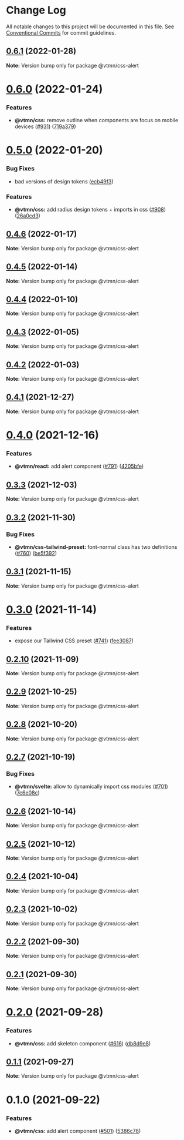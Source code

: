 # Change Log

All notable changes to this project will be documented in this file.
See [Conventional Commits](https://conventionalcommits.org) for commit guidelines.

## [0.6.1](https://github.com/Decathlon/vitamin-web/compare/@vtmn/css-alert@0.6.0...@vtmn/css-alert@0.6.1) (2022-01-28)

**Note:** Version bump only for package @vtmn/css-alert





# [0.6.0](https://github.com/Decathlon/vitamin-web/compare/@vtmn/css-alert@0.5.0...@vtmn/css-alert@0.6.0) (2022-01-24)


### Features

* **@vtmn/css:** remove outline when components are focus on mobile devices ([#931](https://github.com/Decathlon/vitamin-web/issues/931)) ([719a379](https://github.com/Decathlon/vitamin-web/commit/719a379f5863d9c95e67795fb1ca0e4975e12a4e))





# [0.5.0](https://github.com/Decathlon/vitamin-web/compare/@vtmn/css-alert@0.4.6...@vtmn/css-alert@0.5.0) (2022-01-20)


### Bug Fixes

* bad versions of design tokens ([ecb49f3](https://github.com/Decathlon/vitamin-web/commit/ecb49f3d1e672cb3ba78c23dc64fd899ea4a08c1))


### Features

* **@vtmn/css:** add radius design tokens + imports in css ([#908](https://github.com/Decathlon/vitamin-web/issues/908)) ([26a0cd3](https://github.com/Decathlon/vitamin-web/commit/26a0cd3809792e9ea127bfaa8aa66ed3bd276990))





## [0.4.6](https://github.com/Decathlon/vitamin-web/compare/@vtmn/css-alert@0.4.5...@vtmn/css-alert@0.4.6) (2022-01-17)

**Note:** Version bump only for package @vtmn/css-alert





## [0.4.5](https://github.com/Decathlon/vitamin-web/compare/@vtmn/css-alert@0.4.4...@vtmn/css-alert@0.4.5) (2022-01-14)

**Note:** Version bump only for package @vtmn/css-alert





## [0.4.4](https://github.com/Decathlon/vitamin-web/compare/@vtmn/css-alert@0.4.3...@vtmn/css-alert@0.4.4) (2022-01-10)

**Note:** Version bump only for package @vtmn/css-alert





## [0.4.3](https://github.com/Decathlon/vitamin-web/compare/@vtmn/css-alert@0.4.2...@vtmn/css-alert@0.4.3) (2022-01-05)

**Note:** Version bump only for package @vtmn/css-alert





## [0.4.2](https://github.com/Decathlon/vitamin-web/compare/@vtmn/css-alert@0.4.1...@vtmn/css-alert@0.4.2) (2022-01-03)

**Note:** Version bump only for package @vtmn/css-alert





## [0.4.1](https://github.com/Decathlon/vitamin-web/compare/@vtmn/css-alert@0.4.0...@vtmn/css-alert@0.4.1) (2021-12-27)

**Note:** Version bump only for package @vtmn/css-alert





# [0.4.0](https://github.com/Decathlon/vitamin-web/compare/@vtmn/css-alert@0.3.3...@vtmn/css-alert@0.4.0) (2021-12-16)


### Features

* **@vtmn/react:** add alert component ([#791](https://github.com/Decathlon/vitamin-web/issues/791)) ([4205bfe](https://github.com/Decathlon/vitamin-web/commit/4205bfec0785462d83b71aa0a02a706eae35d046))





## [0.3.3](https://github.com/Decathlon/vitamin-web/compare/@vtmn/css-alert@0.3.2...@vtmn/css-alert@0.3.3) (2021-12-03)

**Note:** Version bump only for package @vtmn/css-alert





## [0.3.2](https://github.com/Decathlon/vitamin-web/compare/@vtmn/css-alert@0.3.1...@vtmn/css-alert@0.3.2) (2021-11-30)


### Bug Fixes

* **@vtmn/css-tailwind-preset:** font-normal class has two definitions ([#760](https://github.com/Decathlon/vitamin-web/issues/760)) ([be5f392](https://github.com/Decathlon/vitamin-web/commit/be5f39296dfaa2deb89e84f2823e10108fb037a2))





## [0.3.1](https://github.com/Decathlon/vitamin-web/compare/@vtmn/css-alert@0.3.0...@vtmn/css-alert@0.3.1) (2021-11-15)

**Note:** Version bump only for package @vtmn/css-alert





# [0.3.0](https://github.com/Decathlon/vitamin-web/compare/@vtmn/css-alert@0.2.10...@vtmn/css-alert@0.3.0) (2021-11-14)


### Features

* expose our Tailwind CSS preset ([#741](https://github.com/Decathlon/vitamin-web/issues/741)) ([fee3087](https://github.com/Decathlon/vitamin-web/commit/fee308730bd4978fecdcfdf4bc3d8b9ef95e5739))





## [0.2.10](https://github.com/Decathlon/vitamin-web/compare/@vtmn/css-alert@0.2.9...@vtmn/css-alert@0.2.10) (2021-11-09)

**Note:** Version bump only for package @vtmn/css-alert





## [0.2.9](https://github.com/Decathlon/vitamin-web/compare/@vtmn/css-alert@0.2.8...@vtmn/css-alert@0.2.9) (2021-10-25)

**Note:** Version bump only for package @vtmn/css-alert





## [0.2.8](https://github.com/Decathlon/vitamin-web/compare/@vtmn/css-alert@0.2.7...@vtmn/css-alert@0.2.8) (2021-10-20)

**Note:** Version bump only for package @vtmn/css-alert





## [0.2.7](https://github.com/Decathlon/vitamin-web/compare/@vtmn/css-alert@0.2.6...@vtmn/css-alert@0.2.7) (2021-10-19)


### Bug Fixes

* **@vtmn/svelte:** allow to dynamically import css modules ([#701](https://github.com/Decathlon/vitamin-web/issues/701)) ([7c6e08c](https://github.com/Decathlon/vitamin-web/commit/7c6e08c4f76aa32fe92f91d7979df73796ff66e7))





## [0.2.6](https://github.com/Decathlon/vitamin-web/compare/@vtmn/css-alert@0.2.5...@vtmn/css-alert@0.2.6) (2021-10-14)

**Note:** Version bump only for package @vtmn/css-alert





## [0.2.5](https://github.com/Decathlon/vitamin-web/compare/@vtmn/css-alert@0.2.4...@vtmn/css-alert@0.2.5) (2021-10-12)

**Note:** Version bump only for package @vtmn/css-alert





## [0.2.4](https://github.com/Decathlon/vitamin-web/compare/@vtmn/css-alert@0.2.3...@vtmn/css-alert@0.2.4) (2021-10-04)

**Note:** Version bump only for package @vtmn/css-alert





## [0.2.3](https://github.com/Decathlon/vitamin-web/compare/@vtmn/css-alert@0.2.2...@vtmn/css-alert@0.2.3) (2021-10-02)

**Note:** Version bump only for package @vtmn/css-alert





## [0.2.2](https://github.com/Decathlon/vitamin-web/compare/@vtmn/css-alert@0.2.1...@vtmn/css-alert@0.2.2) (2021-09-30)

**Note:** Version bump only for package @vtmn/css-alert





## [0.2.1](https://github.com/Decathlon/vitamin-web/compare/@vtmn/css-alert@0.2.0...@vtmn/css-alert@0.2.1) (2021-09-30)

**Note:** Version bump only for package @vtmn/css-alert





# [0.2.0](https://github.com/Decathlon/vitamin-web/compare/@vtmn/css-alert@0.1.1...@vtmn/css-alert@0.2.0) (2021-09-28)


### Features

* **@vtmn/css:** add skeleton component ([#616](https://github.com/Decathlon/vitamin-web/issues/616)) ([db8d9e8](https://github.com/Decathlon/vitamin-web/commit/db8d9e80eeb56aac8b3b5584b421244eb8588537))





## [0.1.1](https://github.com/Decathlon/vitamin-web/compare/@vtmn/css-alert@0.1.0...@vtmn/css-alert@0.1.1) (2021-09-27)

**Note:** Version bump only for package @vtmn/css-alert





# 0.1.0 (2021-09-22)


### Features

* **@vtmn/css:** add alert component ([#501](https://github.com/Decathlon/vitamin-web/issues/501)) ([5386c78](https://github.com/Decathlon/vitamin-web/commit/5386c7858ecf08beaf55c6474589d63026c6bf82))

